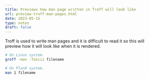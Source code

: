 ```yaml
---
title: Previews how man page written in Troff will look like
url: preview-troff-man-pages.html
date: 2023-05-15
type: notes
draft: false
---
```


Troff is used to write man pages and it is difficult to read it so this will
preview how it will look like when it is rendered.

```sh
# On Linux system.
groff -man -Tascii filename

# On Plan9 system.
man 1 filename
```
